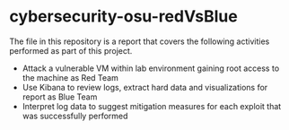 # cybersecurity-osu-redVsBlue
The file in this repository is a report that covers the following activities performed as part of this project.
- Attack a vulnerable VM within lab environment gaining root access to the machine as Red Team
- Use Kibana to review logs, extract hard data and visualizations for report as Blue Team
- Interpret log data to suggest mitigation measures for each exploit that was successfully performed
